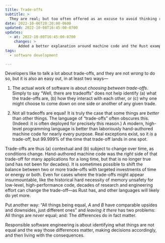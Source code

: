 ```yaml
---
title: Trade-offs
subtitle: >
  They are real; but too often offered as an excuse to avoid thinking rather than a reason to think harder.
date: 2022-10-06T20:20:00-0600
updated: 2022-10-08T16:45:00-0700
updates:
  - at: 2022-10-08T16:45:00-0700
    changes: >
      Added a better explanation around machine code and the Rust example for showing how investment can change trade-offs.
tags:
  - software development

---
```


Developers like to talk a lot about trade-offs, and they are not *wrong* to do so, but it is also an easy out, in at least two ways—

1. The actual work of software is about *choosing between trade-offs*. Simply to say “Well, there are tradeoffs” does not help identify (a) what the trade-offs are, (b) how they interact with each other, or (c) why one might choose to come down on one side or another of any given trade.

2. Not all tradeoffs are equal! It is truly the case that some things are *better* than other things. The language of “trade-offs” often obscures this. (Indeed: it is often deployed for precisely this reason.) A modern, high-level programming language is better than laboriously hand-authored machine code for nearly every purpose. Real exceptions exist, so it *is* a trade-off, but 99.999% of the time that trade-off lands in one spot.

Trade-offs are thus (a) contextual and (b) subject to change over time, as conditions change. Hand-authored machine code was the *right* side of that trade-off for many applications for a long time, but that is no longer true (and has not been for decades). It is sometimes possible to shift the balance between two or more trade-offs with targeted investments of time or energy or both. Even for cases where the trade-offs might appear insurmountable, like the historical hard necessity of memory unsafety for low-level, high-performance code, decades of research and engineering effort can change the trade-off—as Rust has, and other languages will likely do yet more.

Put another way: “All things being equal, *A* and *B* have comparable upsides and downsides, just different ones” and *leaving it there* has two problems: All things are *never* equal; and: The differences do in fact matter.

Responsible software engineering is about identifying what things are not equal and the way those differences matter, making decisions accordingly, and then living with the consequences.
